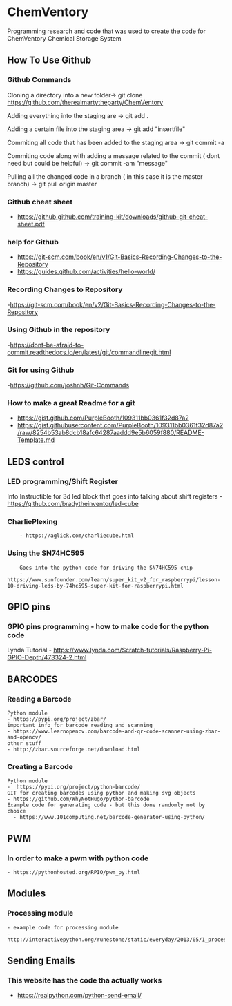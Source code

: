 # ChemVentory
Programming research and code that was used to create the code 
for ChemVentory Chemical Storage System


## How To Use Github

### Github Commands
Cloning a directory into a new folder->  git clone https://github.com/therealmartytheparty/ChemVentory

Adding everything into the staging are -> git add .   

Adding a certain file into the staging area -> git add "insertfile"
  
Commiting all code that has been added to the staging area -> git commit -a

Commiting code along with adding a message related to the commit ( dont need but could be helpful) -> git commit -am "message"

Pulling all the changed code in a branch ( in this case it is the master branch) -> git pull origin master

  
### Github cheat sheet
- https://github.github.com/training-kit/downloads/github-git-cheat-sheet.pdf 
### help for Github
- https://git-scm.com/book/en/v1/Git-Basics-Recording-Changes-to-the-Repository
- https://guides.github.com/activities/hello-world/
### Recording Changes to Repository
  -https://git-scm.com/book/en/v2/Git-Basics-Recording-Changes-to-the-Repository 
### Using Github in the repository 
  -https://dont-be-afraid-to-commit.readthedocs.io/en/latest/git/commandlinegit.html 
### Git for using Github
  -https://github.com/joshnh/Git-Commands

### How to make a great Readme for a git
- https://gist.github.com/PurpleBooth/109311bb0361f32d87a2
- https://gist.githubusercontent.com/PurpleBooth/109311bb0361f32d87a2/raw/8254b53ab8dcb18afc64287aaddd9e5b6059f880/README-Template.md


## LEDS control
### LED programming/Shift Register
  Info
    Instructible for 3d led block that goes into talking about shift registers
      - https://github.com/bradytheinventor/led-cube 
###  CharliePlexing
        - https://aglick.com/charliecube.html
###  Using the SN74HC595
        Goes into the python code for driving the SN74HC595 chip
        -https://www.sunfounder.com/learn/super_kit_v2_for_raspberrypi/lesson-10-driving-leds-by-74hc595-super-kit-for-raspberrypi.html 
      
## GPIO pins
### GPIO pins programming - how to make code for the python code
  Lynda Tutorial
    - https://www.lynda.com/Scratch-tutorials/Raspberry-Pi-GPIO-Depth/473324-2.html
    

## BARCODES
### Reading a Barcode
    Python module
    - https://pypi.org/project/zbar/ 
    important info for barcode reading and scanning
    - https://www.learnopencv.com/barcode-and-qr-code-scanner-using-zbar-and-opencv/
    other stuff
    - http://zbar.sourceforge.net/download.html 

 ### Creating a Barcode
    Python module 
    -  https://pypi.org/project/python-barcode/ 
    GIT for creating barcodes using python and making svg objects 
    - https://github.com/WhyNotHugo/python-barcode 
    Example code for generating code - but this done randomly not by choice
      - https://www.101computing.net/barcode-generator-using-python/ 

## PWM
### In order to make a pwm with python code
    - https://pythonhosted.org/RPIO/pwm_py.html  

## Modules
### Processing module
    - example code for processing module
    - http://interactivepython.org/runestone/static/everyday/2013/05/1_processing.html
    

## Sending Emails
### This website has the code tha actually works
  - https://realpython.com/python-send-email/
